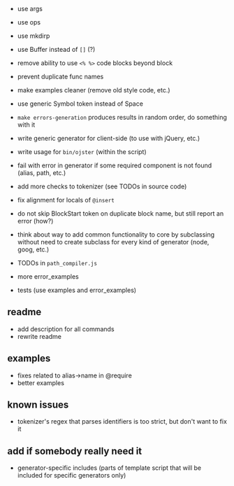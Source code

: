 * use args
* use ops
* use mkdirp

* use Buffer instead of `[]` (?)

* remove ability to use `<% %>` code blocks beyond block

* prevent duplicate func names
* make examples cleaner (remove old style code, etc.)

* use generic Symbol token instead of Space

* `make errors-generation` produces results in random order, do something with it

* write generic generator for client-side (to use with jQuery, etc.)
* write usage for `bin/ojster` (within the script)

* fail with error in generator if some required component is not found (alias, path, etc.)
* add more checks to tokenizer (see TODOs in source code)

* fix alignment for locals of `@insert`

* do not skip BlockStart token on duplicate block name, but still report an error (how?)
* think about way to add common functionality to core by subclassing without need to create subclass for every kind of generator (node, goog, etc.)

* TODOs in `path_compiler.js`

* more error_examples
* tests (use examples and error_examples)

## readme

* add description for all commands
* rewrite readme

## examples

* fixes related to alias->name in @require
* better examples

## known issues

* tokenizer's regex that parses identifiers is too strict, but don't want to fix it

## add if somebody really need it

* generator-specific includes (parts of template script that will be included for specific generators only)
